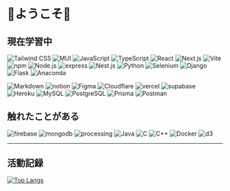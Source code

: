 # 💐ようこそ💐

## 現在学習中
![Tailwind CSS](https://skillicons.dev/icons?i=tailwind)
![MUI](https://skillicons.dev/icons?i=mui)
![JavaScript](https://skillicons.dev/icons?i=javascript)
![TypeScript](https://skillicons.dev/icons?i=typescript)
![React](https://skillicons.dev/icons?i=react)
![Next.js](https://skillicons.dev/icons?i=nextjs)
![Vite](https://skillicons.dev/icons?i=vite)
![npm](https://skillicons.dev/icons?i=npm)
![Node.js](https://skillicons.dev/icons?i=nodejs)
![express](https://skillicons.dev/icons?i=express)
![Nest.js](https://skillicons.dev/icons?i=nestjs)
![Python](https://skillicons.dev/icons?i=py)
![Selenium](https://skillicons.dev/icons?i=selenium)
![Django](https://skillicons.dev/icons?i=django)
![Flask](https://skillicons.dev/icons?i=flask)
![Anaconda](https://skillicons.dev/icons?i=anaconda)

![Markdown](https://skillicons.dev/icons?i=md)
![notion](https://skillicons.dev/icons?i=notion)
![Figma](https://skillicons.dev/icons?i=figma)
![Cloudflare](https://skillicons.dev/icons?i=cloudflare)
![vercel](https://skillicons.dev/icons?i=vercel)
![supabase](https://skillicons.dev/icons?i=supabase)
![Heroku](https://skillicons.dev/icons?i=heroku)
![MySQL](https://skillicons.dev/icons?i=mysql)
![PostgreSQL](https://skillicons.dev/icons?i=postgres)
![Prisma](https://skillicons.dev/icons?i=prisma)
![Postman](https://skillicons.dev/icons?i=postman)

## 触れたことがある
![firebase](https://skillicons.dev/icons?i=firebase)
![mongodb](https://skillicons.dev/icons?i=mongodb)
![processing](https://skillicons.dev/icons?i=processing)
![Java](https://skillicons.dev/icons?i=java)
![C](https://skillicons.dev/icons?i=c)
![C++](https://skillicons.dev/icons?i=cpp)
![Docker](https://skillicons.dev/icons?i=docker)
![d3](https://skillicons.dev/icons?i=d3)


---
## 活動記録
[![Top Langs](https://github-readme-stats.vercel.app/api/top-langs/?username=shimaf4979&layout=donut)](https://github.com/anuraghazra/github-readme-stats)


<!--
**shimaf4979/shimaf4979** is a ✨ _special_ ✨ repository because its `README.md` (this file) appears on your GitHub profile.

Here are some ideas to get you started:

- 🔭 I’m currently working on ...
- 🌱 I’m currently learning ...
- 👯 I’m looking to collaborate on ...
- 🤔 I’m looking for help with ...
- 💬 Ask me about ...
- 📫 How to reach me: ...
- 😄 Pronouns: ...
- ⚡ Fun fact: ...
-->
